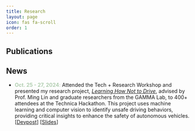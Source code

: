 ```yaml
---
title: Research
layout: page
icon: fas fa-scroll
order: 1
---
```

## Publications


## News

- <span style="color: #b1ceb0;">**Oct. 25 - 27, 2024**:</span> Attended the Tech + Research Workshop and presented my research project, [*Learning How Not to Drive*](https://inclusion.cs.umd.edu/events/techresearch), advised by Prof. Ming Lin and graduate researchers from the GAMMA Lab, to 400+ attendees at the Technica Hackathon. This project uses machine learning and computer vision to identify unsafe driving behaviors, providing critical insights to enhance the safety of autonomous vehicles.
[[Devpost](https://devpost.com/software/navigating-the-future-predicting-human-behavior-for-avs)] [[Slides](https://docs.google.com/presentation/d/1tbln9eCF0y2cKs9xJYo384RgyCAekG5BIPbl8e8tWFA/edit?usp=sharing)]





